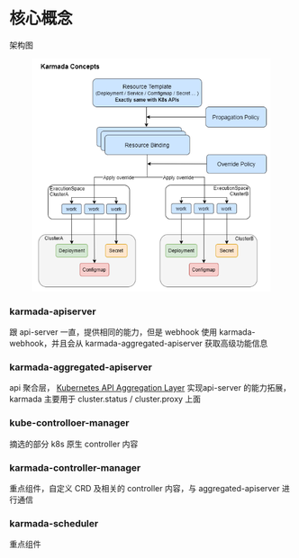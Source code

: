 # 核心概念

架构图

<figure><img src="../../../.gitbook/assets/image.png" alt=""><figcaption></figcaption></figure>

### karmada-apiserver

跟 api-server 一直，提供相同的能力，但是 webhook 使用 karmada-webhook，并且会从 karmada-aggregated-apiserver 获取高级功能信息

### karmada-aggregated-apiserver <a href="#karmada-aggregated-apiserver" id="karmada-aggregated-apiserver"></a>

api 聚合层， [Kubernetes API Aggregation Layer](https://kubernetes.io/docs/concepts/extend-kubernetes/api-extension/apiserver-aggregation/) 实现api-server 的能力拓展，karmada 主要用于 cluster.status / cluster.proxy 上面

### kube-controlloer-manager

摘选的部分 k8s 原生 controller 内容

### karmada-controller-manager

重点组件，自定义 CRD 及相关的 controller 内容，与 aggregated-apiserver 进行通信

### karmada-scheduler

重点组件
